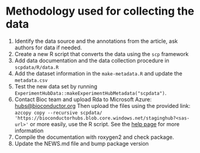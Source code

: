 
# Methodology used for collecting the data


1. Identify the data source and the annotations from the article, ask authors 
   for data if needed. 
2. Create a new R script that converts the data using the `scp` framework
3. Add data documentation and the data collection procedure in 
   `scpdata/R/data.R`
4. Add the dataset information in the `make-metadata.R` and update the 
   `metadata.csv`
5. Test the new data set by running 
  `ExperimentHubData::makeExperimentHubMetadata("scpdata")`. 
6. Contact Bioc team and upload Rda to Microsoft Azure: 
   hubs@bioconductor.org
   Then upload the files using the provided link:
   `azcopy copy --recursive scpdata/
   'https://bioconductorhubs.blob.core.windows.net/staginghub?<sas-url>'`
   or more easily, use the R script. See the 
   [help page](https://bioconductor.org/packages/devel/bioc/vignettes/HubPub/inst/doc/CreateAHubPackage.html#uploading-data-to-microsoft-azure-genomic-data-lake)
   for more information
7. Compile the documentation with roxygen2 and check package.
8. Update the NEWS.md file and bump package version

